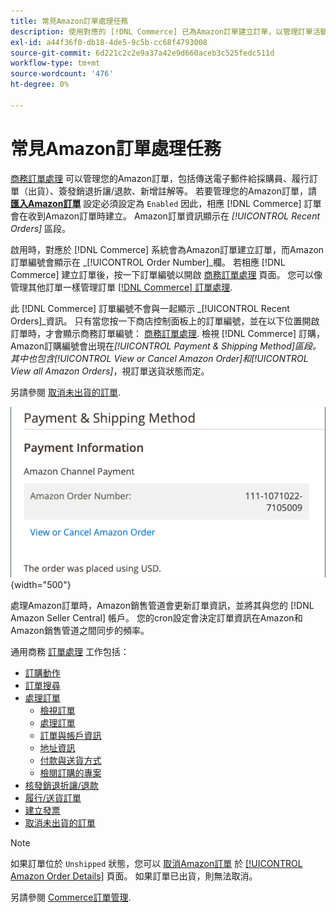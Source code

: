 ```yaml
---
title: 常見Amazon訂單處理任務
description: 使用對應的 [!DNL Commerce] 已為Amazon訂單建立訂單，以管理訂單活動與處理 [!UICONTROL Commerce] 管理員。
exl-id: a44f36f0-db18-4de5-9c5b-cc68f4793008
source-git-commit: 6d221c2c2e9a37a42e9d660aceb3c525fedc511d
workflow-type: tm+mt
source-wordcount: '476'
ht-degree: 0%

---
```


# 常見Amazon訂單處理任務

[商務訂單處理](https://experienceleague.adobe.com/docs/commerce-admin/stores-sales/order-management/orders/order-processing.html#process-an-order) 可以管理您的Amazon訂單，包括傳送電子郵件給採購員、履行訂單（出貨）、簽發銷退折讓/退款、新增註解等。 若要管理您的Amazon訂單，請 [**匯入Amazon訂單**](./order-settings.md) 設定必須設定為 `Enabled` 因此，相應 [!DNL Commerce] 訂單會在收到Amazon訂單時建立。 Amazon訂單資訊顯示在 *[!UICONTROL Recent Orders]* 區段。

啟用時，對應於 [!DNL Commerce] 系統會為Amazon訂單建立訂單，而Amazon訂單編號會顯示在 _[!UICONTROL Order Number]_欄。 若相應 [!DNL Commerce] 建立訂單後，按一下訂單編號以開啟 [商務訂單處理](https://experienceleague.adobe.com/docs/commerce-admin/stores-sales/order-management/orders/order-processing.html#process-an-order) 頁面。 您可以像管理其他訂單一樣管理訂單 [[!DNL Commerce] 訂單處理](https://experienceleague.adobe.com/docs/commerce-admin/stores-sales/order-management/orders/order-processing.html#process-an-order).

此 [!DNL Commerce] 訂單編號不會與一起顯示 _[!UICONTROL Recent Orders]_資訊。 只有當您按一下商店控制面板上的訂單編號，並在以下位置開啟訂單時，才會顯示商務訂單編號： [商務訂單處理](https://experienceleague.adobe.com/docs/commerce-admin/stores-sales/order-management/orders/order-processing.html#process-an-order). 檢視 [!DNL Commerce] 訂購，Amazon訂購編號會出現在&#x200B;*[!UICONTROL Payment & Shipping Method]*區段。 其中也包含&#x200B;*[!UICONTROL View or Cancel Amazon Order]*和&#x200B;*[!UICONTROL View all Amazon Orders]*，視訂單送貨狀態而定。

另請參閱 [取消未出貨的訂單](./cancel-unshipped-order.md).

![商務訂單中的Amazon訂單資訊](assets/amazon-order-number-payment-info.png){width="500"}

處理Amazon訂單時，Amazon銷售管道會更新訂單資訊，並將其與您的 [!DNL Amazon Seller Central] 帳戶。 您的cron設定會決定訂單資訊在Amazon和Amazon銷售管道之間同步的頻率。

通用商務 [訂單處理](https://experienceleague.adobe.com/docs/commerce-admin/stores-sales/order-management/orders/order-processing.html#process-an-order) 工作包括：

- [訂購動作](https://experienceleague.adobe.com/docs/commerce-admin/stores-sales/order-management/orders/orders.html#actions)
- [訂單搜尋](https://experienceleague.adobe.com/docs/commerce-admin/stores-sales/order-management/orders/orders.html#order-search)
- [處理訂單](https://experienceleague.adobe.com/docs/commerce-admin/stores-sales/order-management/orders/order-processing.html#process-an-order)
   - [檢視訂單](https://experienceleague.adobe.com/docs/commerce-admin/stores-sales/order-management/orders/order-processing.html#process-an-order#view-an-order)
   - [處理訂單](https://experienceleague.adobe.com/docs/commerce-admin/stores-sales/order-management/orders/order-processing.html#process-an-order#process-an-order)
   - [訂單與帳戶資訊](https://experienceleague.adobe.com/docs/commerce-admin/stores-sales/order-management/orders/order-processing.html#process-an-order#order-and-account-information)
   - [地址資訊](https://experienceleague.adobe.com/docs/commerce-admin/stores-sales/order-management/orders/order-processing.html#process-an-order#address-information)
   - [付款與送貨方式](https://experienceleague.adobe.com/docs/commerce-admin/stores-sales/order-management/orders/order-processing.html#process-an-order#payment--shipping-method)
   - [檢閱訂購的專案](https://experienceleague.adobe.com/docs/commerce-admin/stores-sales/order-management/orders/order-processing.html#process-an-order#review-items-ordered)
- [核發銷退折讓/退款](https://experienceleague.adobe.com/docs/commerce-admin/stores-sales/order-management/credit-memos/credit-memo-create.html)
- [履行/送貨訂單](https://experienceleague.adobe.com/docs/commerce-admin/stores-sales/order-management/shipments.html#create-a-shipment)
- [建立發票](https://experienceleague.adobe.com/docs/commerce-admin/stores-sales/order-management/invoices.html#create-an-invoice)
- [取消未出貨的訂單](./cancel-unshipped-order.md)

>[!NOTE]
>
>如果訂單位於 `Unshipped` 狀態，您可以 [取消Amazon訂單](./cancel-unshipped-order.md) 於 [[!UICONTROL Amazon Order Details]](./amazon-order-details.md) 頁面。 如果訂單已出貨，則無法取消。

另請參閱 [Commerce訂單管理](https://experienceleague.adobe.com/docs/commerce-admin/stores-sales/introduction.html#order-management-and-operations).
